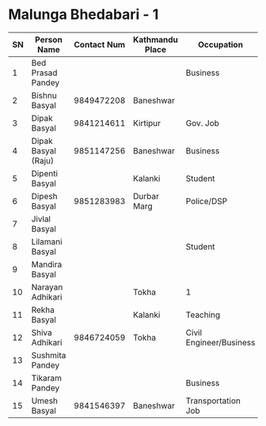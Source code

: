# Malunga Bhedabari - 1

| SN | Person Name | Contact Num	| Kathmandu Place | Occupation | Members | 
|----| ----- | -----| ----|-----|-----| 
| 1 | Bed Prasad Pandey |   |   |  Business |  3 | 
| 2 | Bishnu Basyal |  9849472208 |  Baneshwar |   | 1 | 
| 3 | Dipak Basyal |  9841214611 |  Kirtipur |  Gov. Job |  5 | 
| 4 | Dipak Basyal (Raju) |  9851147256 |  Baneshwar |  Business |  4 | 
| 5 | Dipenti Basyal |   |  Kalanki |  Student |  1 | 
| 6 | Dipesh Basyal |  9851283983 |  Durbar Marg |  Police/DSP |  1 | 
| 7 | Jivlal Basyal |   |   |   |  3 | 
| 8 | Lilamani Basyal |   |   |  Student |  1 | 
| 9 | Mandira Basyal |   |   |   |  1 | 
| 10 | Narayan Adhikari |   |  Tokha |  1 | 
| 11 | Rekha Basyal |   |  Kalanki |  Teaching |  2 | 
| 12 | Shiva Adhikari |  9846724059 |  Tokha |  Civil Engineer/Business |  3 | 
| 13 | Sushmita Pandey |   |   |   |  1 | 
| 14 | Tikaram Pandey |   |   |  Business |  3 | 
| 15 | Umesh Basyal |  9841546397 |  Baneshwar |  Transportation Job |  4 | 

